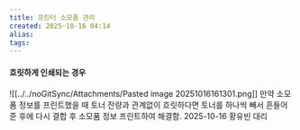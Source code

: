 ```yaml
---
title: 프린터 소모품 관리
created: 2025-10-16 04:14
alias:
tags:
---
```

#### 흐릿하게 인쇄되는 경우
![[../../noGitSync/Attachments/Pasted image 20251016161301.png]]
만약 소모품 정보를 프린트했을 때 토너 잔량과 관계없이 흐릿하다면
토너를 하나씩 빼서 흔들어준 후에 다시 결합 후 소모품 정보 프린트하여 해결함. 2025-10-16 황유빈 대리


